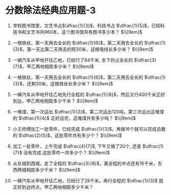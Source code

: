 # 分数除法经典应用题-3

1. 学校图书馆里，文艺书占$\dfrac{1}{3}$，科技书占 $\dfrac{1}{5}$，已知科技书和文艺书共960本，这个图书馆共有图书多少本？
$\\[9em]$

2. 一根铁丝，第一天用去全长的 $\dfrac{1}{6}$，第二天用去全长的 $\dfrac{1}{3}$，第一天比第二天用去的短30米，这根电线长多少米？
$\\[9em]$

3. 一辆汽车从甲地开往乙地，已经行了84千米, 余下的占全长的 $\dfrac{3}{7}$，甲乙两地相距多少米？
$\\[9em]$

4. 一根铁丝，第一天用去全长的 $\dfrac{1}{6}$，第二天用去全长的 $\dfrac{1}{3}$，还剩30米，这根铁丝长多少米？
$\\[9em]$

5. 一辆汽车从甲地开往乙地先行全程的 $\dfrac{1}{8}$，然后又行400千米正好到达，甲乙两地相距多少千米？
$\\[9em]$

6. 一堆煤，第一次运出 $\dfrac{1}{3}$，第二次运出120吨，第三次运出这堆煤的 $\dfrac{1}{4}$ 正好运完，这堆煤共有多少吨？
$\\[9em]$

7. 小王师傅加工一批零件，已经完成 $\dfrac{1}{3}$，再做16个就可以完成总数的 $\dfrac{2}{5}$，这批零件共有多少个？
$\\[9em]$

8. 加工一批零件，上午完成 $\dfrac{4}{7}$, 下午又做了20个, 还差 $\dfrac{1}{7}$ 没有完成.这批零件一共多少个？
$\\[9em]$

9. 从东城到西城，走了全程的 $\dfrac{3}{8}$，离全程的中点还有16千米，东西两城相距多少千米？
$\\[9em]$

10. 一辆汽车从甲地开往乙地，已经行了28千米。再行全程的 $\dfrac{1}{3}$ 就正好到达终点，甲乙两地相距多少千米？
